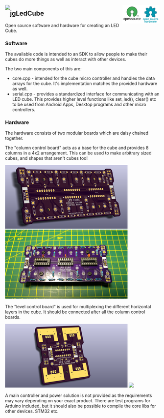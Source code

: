 <a href="https://travis-ci.org/JasonGilholme/jgLedCube"><img src="https://travis-ci.org/JasonGilholme/jgLedCube.png" align="left"></a><img src="images/opensource.png" width="120" align="right">


## jgLedCube

Open source software and hardware for creating an LED Cube.


### Software

The available code is intended to an SDK to allow people to make their cubes do more things as well as interact with other devices. 

The two main components of this are:

* core.cpp - intended for the cube micro controller and handles the data arrays for the cube.  It's implementation matches the provided hardware as well.
* serial.cpp - provides a standardized interface for communicating with an LED cube.  This provides higher level functions like set_led(), clear() etc to be used from Android Apps, Desktop programs and other micro controllers.


### Hardware

The hardware consists of two modular boards which are daisy chained together.  

The "column control board" acts as a base for the cube and provides 8 columns in a 4x2 arrangement.  This can be used to make arbitrary sized cubes, and shapes that aren't cubes too!

<img src="images/column_control.png" width="400">
<img src="images/oshpark_column_board.jpg" width="400">


The "level control board" is used for multiplexing the different horizontal layers in the cube. It should be connected after all the column control boards.
  
<img src="images/level_control.png" width="400">  
<img src="images/oshpark_level_board.jpg" width="400">


A main controller and power solution is not provided as the requirements may vary depending on your exact product.  There are test programs for Arduino included, but it should also be possible to compile the core libs for other devices. STM32 etc.